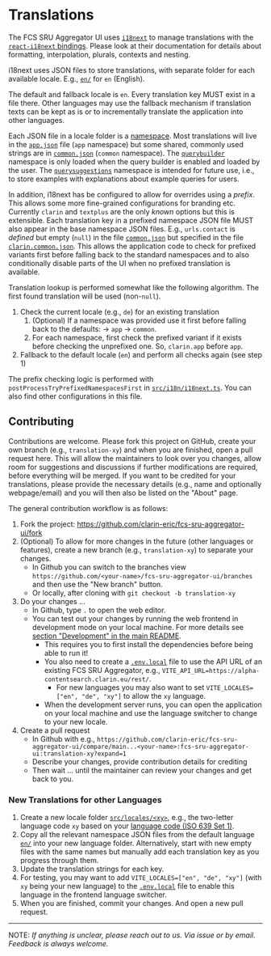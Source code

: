 # Translations

The FCS SRU Aggregator UI uses [`i18next`](https://www.i18next.com/) to manage translations with the [`react-i18next` bindings](https://react.i18next.com/). Please look at their documentation for details about formatting, interpolation, plurals, contexts and nesting.

i18next uses JSON files to store translations, with separate folder for each available locale. E.g., [`en/`](en/) for `en` (English).

The default and fallback locale is `en`. Every translation key MUST exist in a file there. Other languages may use the fallback mechanism if translation texts can be kept as is or to incrementally translate the application into other languages.

Each JSON file in a locale folder is a [namespace](https://www.i18next.com/principles/namespaces). Most translations will live in the [`app.json`](en/app.json) file (`app` namespace) but some shared, commonly used strings are in [`common.json`](en/common.json) (`common` namespace). The [`querybuilder`](en/querybuilder.json) namespace is only loaded when the query builder is enabled and loaded by the user. The [`querysuggestions`](en/querysuggestions.json) namespace is intended for future use, i.e., to store examples with explanations about example queries for users.

In addition, i18next has be configured to allow for overrides using a _prefix_. This allows some more fine-grained configurations for branding etc. Currently `clarin` and `textplus` are the only _known_ options but this is extensible. Each translation key in a prefixed namespace JSON file MUST also appear in the base namespace JSON files. E.g., `urls.contact` is _defined_ but empty (`null`) in the file [`common.json`](en/common.json) but specified in the file [`clarin.common.json`](en/clarin.common.json). This allows the application code to check for prefixed variants first before falling back to the standard namespaces and to also conditionally disable parts of the UI when no prefixed translation is available.

Translation lookup is performed somewhat like the following algorithm. The first found translation will be used (non-`null`).

1. Check the current locale (e.g., `de`) for an existing translation
   1. (Optional) If a namespace was provided use it first before falling back to the defaults: → `app` → `common`.
   2. For each namespace, first check the prefixed variant if it exists before checking the unprefixed one. So, `clarin.app` before `app`.
2. Fallback to the default locale (`en`) and perform all checks again (see step 1)

The prefix checking logic is performed with `postProcessTryPrefixedNamespacesFirst` in [`src/i18n/i18next.ts`](../i18n/i18next.ts). You can also find other configurations in this file.

## Contributing

Contributions are welcome. Please fork this project on GitHub, create your own branch (e.g., `translation-xy`) and when you are finished, open a pull request here. This will allow the maintainers to look over you changes, allow room for suggestions and discussions if further modifications are required, before everything will be merged. If you want to be credited for your translations, please provide the necessary details (e.g., name and optionally webpage/email) and you will then also be listed on the "About" page.

The general contribution workflow is as follows:

1. Fork the project: https://github.com/clarin-eric/fcs-sru-aggregator-ui/fork
2. (Optional) To allow for more changes in the future (other languages or features), create a new branch (e.g., `translation-xy`) to separate your changes.
   - In Github you can switch to the branches view `https://github.com/<your-name>/fcs-sru-aggregator-ui/branches` and then use the "New branch" button.
   - Or locally, after cloning with `git checkout -b translation-xy`
3. Do your changes ...
   - In Github, type `.` to open the web editor.
   - You can test out your changes by running the web frontend in development mode on your local machine. For more details see [section "Development" in the main README](../../README.md#development).
     - This requires you to first install the dependencies before being able to run it!
     - You also need to create a [`.env.local`](../../.env.local) file to use the API URL of an existing FCS SRU Aggregator, e.g., `VITE_API_URL=https://alpha-contentsearch.clarin.eu/rest/`.
       - For new languages you may also want to set `VITE_LOCALES=["en", "de", "xy"]` to allow the `xy` language.
     - When the development server runs, you can open the application on your local machine and use the language switcher to change to your new locale.
4. Create a pull request
   - In Github with e.g., `https://github.com/clarin-eric/fcs-sru-aggregator-ui/compare/main...<your-name>:fcs-sru-aggregator-ui:translation-xy?expand=1`
   - Describe your changes, provide contribution details for crediting
   - Then wait ... until the maintainer can review your changes and get back to you.

### New Translations for other Languages

1. Create a new locale folder [`src/locales/<xy>`](./), e.g., the two-letter language code `xy` based on your [language code (ISO 639 Set 1)](https://en.wikipedia.org/wiki/List_of_ISO_639_language_codes).
2. Copy all the relevant namespace JSON files from the default language [`en/`](en/) into your new language folder. Alternatively, start with new empty files with the same names but manually add each translation key as you progress through them.
3. Update the translation strings for each key.
4. For testing, you may want to add `VITE_LOCALES=["en", "de", "xy"]` (with `xy` being your new language) to the [`.env.local`](../../.env.local) file to enable this language in the frontend language switcher.
5. When you are finished, commit your changes. And open a new pull request.

---

NOTE: _If anything is unclear, please reach out to us. Via issue or by email. Feedback is always welcome._